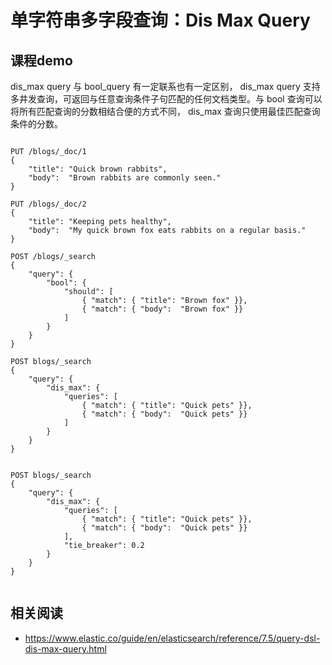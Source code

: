 # 单字符串多字段查询：Dis Max Query
## 课程demo

dis_max query 与 bool_query 有一定联系也有一定区别， dis_max query 支持多井发查询，可返回与任意查询条件子句匹配的任何文档类型。与 bool 查询可以将所有匹配查询的分数相结合便的方式不同， dis_max 查询只使用最佳匹配查询条件的分数。

```

PUT /blogs/_doc/1
{
    "title": "Quick brown rabbits",
    "body":  "Brown rabbits are commonly seen."
}

PUT /blogs/_doc/2
{
    "title": "Keeping pets healthy",
    "body":  "My quick brown fox eats rabbits on a regular basis."
}

POST /blogs/_search
{
    "query": {
        "bool": {
            "should": [
                { "match": { "title": "Brown fox" }},
                { "match": { "body":  "Brown fox" }}
            ]
        }
    }
}

POST blogs/_search
{
    "query": {
        "dis_max": {
            "queries": [
                { "match": { "title": "Quick pets" }},
                { "match": { "body":  "Quick pets" }}
            ]
        }
    }
}


POST blogs/_search
{
    "query": {
        "dis_max": {
            "queries": [
                { "match": { "title": "Quick pets" }},
                { "match": { "body":  "Quick pets" }}
            ],
            "tie_breaker": 0.2
        }
    }
}


```
## 相关阅读
- https://www.elastic.co/guide/en/elasticsearch/reference/7.5/query-dsl-dis-max-query.html
